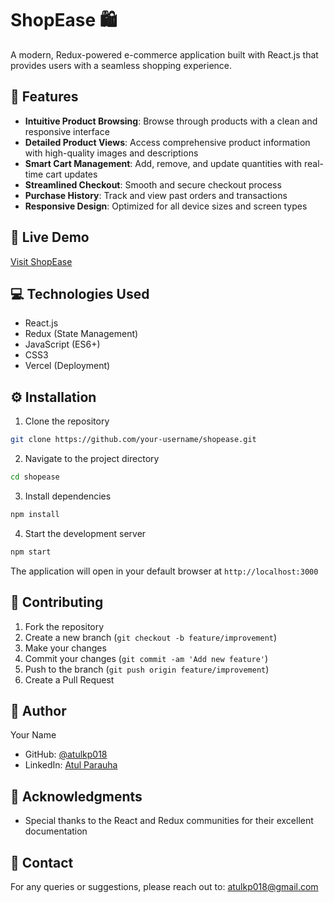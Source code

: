 # ShopEase 🛍️

A modern, Redux-powered e-commerce application built with React.js that provides users with a seamless shopping experience.

## 🌟 Features

- **Intuitive Product Browsing**: Browse through products with a clean and responsive interface
- **Detailed Product Views**: Access comprehensive product information with high-quality images and descriptions
- **Smart Cart Management**: Add, remove, and update quantities with real-time cart updates
- **Streamlined Checkout**: Smooth and secure checkout process
- **Purchase History**: Track and view past orders and transactions
- **Responsive Design**: Optimized for all device sizes and screen types

## 🚀 Live Demo

[Visit ShopEase](https://shopapp-using-redux.vercel.app/)

## 💻 Technologies Used

- React.js
- Redux (State Management)
- JavaScript (ES6+)
- CSS3
- Vercel (Deployment)

## ⚙️ Installation

1. Clone the repository
```bash
git clone https://github.com/your-username/shopease.git
```

2. Navigate to the project directory
```bash
cd shopease
```

3. Install dependencies
```bash
npm install
```

4. Start the development server
```bash
npm start
```

The application will open in your default browser at `http://localhost:3000`


## 🤝 Contributing

1. Fork the repository
2. Create a new branch (`git checkout -b feature/improvement`)
3. Make your changes
4. Commit your changes (`git commit -am 'Add new feature'`)
5. Push to the branch (`git push origin feature/improvement`)
6. Create a Pull Request


## 👤 Author

Your Name
- GitHub: [@atulkp018](https://github.com/atulkp018)
- LinkedIn: [Atul Parauha](https://www.linkedin.com/in/atul-parauha-726918227)

## 🙏 Acknowledgments

- Special thanks to the React and Redux communities for their excellent documentation

## 📧 Contact

For any queries or suggestions, please reach out to: atulkp018@gmail.com
